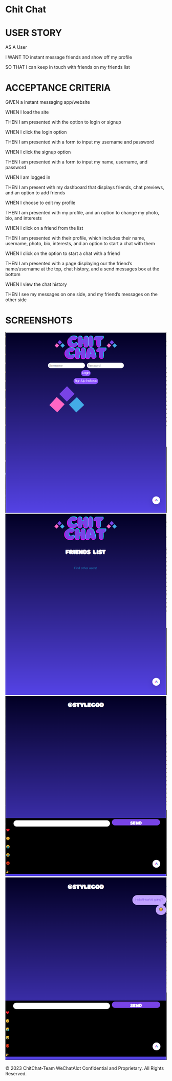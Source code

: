 # Chit Chat

# USER STORY
AS A User

I WANT TO instant message friends and show off my profile

SO THAT I can keep in touch with friends on my friends list

# ACCEPTANCE CRITERIA
GIVEN a instant messaging app/website

WHEN I load the site

THEN I am presented with the option to login or signup

WHEN I click the login option

THEN I am presented with a form to input my username and password

WHEN I click the signup option

THEN I am presented with a form to input  my name, username, and password

WHEN I am logged in

THEN I am present with my dashboard that displays friends, chat previews, and an option to add friends

WHEN I choose to edit my profile

THEN I am presented with my profile, and an option to change my photo, bio, and interests

WHEN I click on a friend from the list

THEN I am presented with their profile, which includes their name, username, photo, bio, interests, and an option to start a chat with them

WHEN I click on the option to start a chat with a friend

THEN I am presented with a page displaying our the friend’s name/username at the top, chat history, and a send messages box at the bottom

WHEN I view the chat history

THEN I see my messages on one side, and my friend’s messages on the other side

# SCREENSHOTS
![ScreenShot](/client/public/Login%20Chit%20Chat.png) ![ScreenShot](/client/public/Find%20Other%20Users%20Chit%20Chat.png) ![ScreenShot](/client/public/Chat%20Box%20Chit%20Chat.png) ![ScreenShot](/client/public/Chat%20Box%202%20Chit%20Chat.PNG)

© 2023 ChitChat-Team WeChatAlot Confidential and Proprietary. All Rights Reserved.
